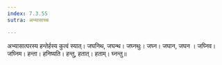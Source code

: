 ```yaml
---
index: 7.3.55
sutra: अभ्यासाच्च

---
```

अभ्यासात्परस्य हन्तेर्हस्य कुत्वं स्यात्। जघनिथ, जघन्थ। जघ्नथुः। जघ्न। जघान, जघन । जघ्निव। जघ्निम। हन्ता। हनिष्यति। हन्तु, हतात्। हताम्। घ्नन्तु॥